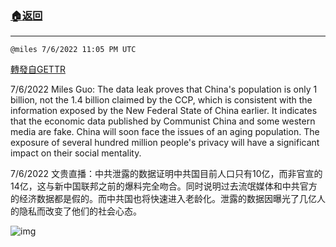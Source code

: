 ###  [:house:返回](README.md)
---


`@miles 7/6/2022 11:05 PM UTC`

[轉發自GETTR](https://gettr.com/post/p1hcdyl0c58)

7/6/2022 Miles Guo: The data leak proves that China's population is only 1 billion, not the 1.4 billion claimed by the CCP, which is consistent with the information exposed by the New Federal State of China earlier. It indicates that the economic data published by Communist China and some western media are fake. China will soon face the issues of an aging population. The exposure of several hundred million people's privacy will have a significant impact on their social mentality.

7/6/2022 文贵直播：中共泄露的数据证明中共国目前人口只有10亿，而非官宣的14亿，这与新中国联邦之前的爆料完全吻合。同时说明过去流氓媒体和中共官方的经济数据都是假的。而中共国也将快速进入老龄化。泄露的数据因曝光了几亿人的隐私而改变了他们的社会心态。


![img](https://media.gettr.com/group15/getter/2022/07/06/22/0915be30-8f5a-c61d-dea5-220ca21aae18/out.jpg)
